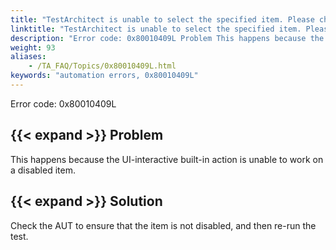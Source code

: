 ```yaml
--- 
title: "TestArchitect is unable to select the specified item. Please check the <itemName> item in the <controlName> control, which resides in the <windowName> window, is not disabled."
linktitle: "TestArchitect is unable to select the specified item. Please check the <itemName> item in the <controlName> control, which resides in the <windowName> window, is not disabled."
description: "Error code: 0x80010409L Problem This happens because the UI-interactive built-in action is unable to work on a disabled item. Solution Check the AUT to ensure that the item is not disabled, and then ..."
weight: 93
aliases: 
    - /TA_FAQ/Topics/0x80010409L.html
keywords: "automation errors, 0x80010409L"
---
```


Error code: 0x80010409L

## {{< expand >}} Problem

This happens because the UI-interactive built-in action is unable to work on a disabled item.

## {{< expand >}} Solution

Check the AUT to ensure that the item is not disabled, and then re-run the test.




